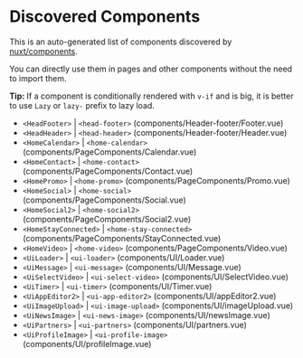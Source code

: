 # Discovered Components

This is an auto-generated list of components discovered by [nuxt/components](https://github.com/nuxt/components).

You can directly use them in pages and other components without the need to import them.

**Tip:** If a component is conditionally rendered with `v-if` and is big, it is better to use `Lazy` or `lazy-` prefix to lazy load.

- `<HeadFooter>` | `<head-footer>` (components/Header-footer/Footer.vue)
- `<HeadHeader>` | `<head-header>` (components/Header-footer/Header.vue)
- `<HomeCalendar>` | `<home-calendar>` (components/PageComponents/Calendar.vue)
- `<HomeContact>` | `<home-contact>` (components/PageComponents/Contact.vue)
- `<HomePromo>` | `<home-promo>` (components/PageComponents/Promo.vue)
- `<HomeSocial>` | `<home-social>` (components/PageComponents/Social.vue)
- `<HomeSocial2>` | `<home-social2>` (components/PageComponents/Social2.vue)
- `<HomeStayConnected>` | `<home-stay-connected>` (components/PageComponents/StayConnected.vue)
- `<HomeVideo>` | `<home-video>` (components/PageComponents/Video.vue)
- `<UiLoader>` | `<ui-loader>` (components/UI/Loader.vue)
- `<UiMessage>` | `<ui-message>` (components/UI/Message.vue)
- `<UiSelectVideo>` | `<ui-select-video>` (components/UI/SelectVideo.vue)
- `<UiTimer>` | `<ui-timer>` (components/UI/Timer.vue)
- `<UiAppEditor2>` | `<ui-app-editor2>` (components/UI/appEditor2.vue)
- `<UiImageUpload>` | `<ui-image-upload>` (components/UI/imageUpload.vue)
- `<UiNewsImage>` | `<ui-news-image>` (components/UI/newsImage.vue)
- `<UiPartners>` | `<ui-partners>` (components/UI/partners.vue)
- `<UiProfileImage>` | `<ui-profile-image>` (components/UI/profileImage.vue)
